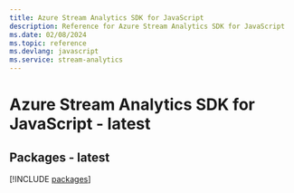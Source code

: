 ```yaml
---
title: Azure Stream Analytics SDK for JavaScript
description: Reference for Azure Stream Analytics SDK for JavaScript
ms.date: 02/08/2024
ms.topic: reference
ms.devlang: javascript
ms.service: stream-analytics
---
```

# Azure Stream Analytics SDK for JavaScript - latest
## Packages - latest
[!INCLUDE [packages](stream-analytics-index.md)]